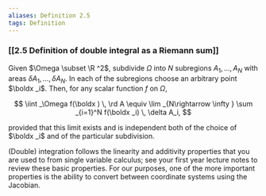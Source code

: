 ```yaml
---
aliases: Definition 2.5
tags: Definition
---
```


### [[2.5 Definition of double integral as a Riemann sum]]

Given $\Omega \subset \R ^2$, subdivide $\Omega$ into $N$ subregions $A_1,\ldots , A_N$ with areas $\delta A_1,\ldots ,\delta A_N$. In each of the subregions choose an arbitrary point $\boldx _i$. Then, for any scalar function $f$ on $\Omega$,

$$ \iint _\Omega f(\boldx ) \, \rd A \equiv \lim _{N\rightarrow \infty } \sum _{i=1}^N f(\boldx _i) \, \delta A_i, $$

provided that this limit exists and is independent both of the choice of $\boldx _i$ and of the particular subdivision.

(Double) integration follows the linearity and additivity properties that you are used to from single variable calculus; see your first year lecture notes to review these basic properties. For our purposes, one of the more important properties is the ability to convert between coordinate systems using the Jacobian.